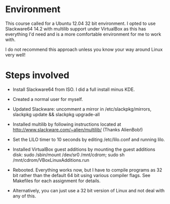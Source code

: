 # Environment

This course called for a Ubuntu 12.04 32 bit environment. I opted to
use Slackware64 14.2 with multilib support under VirtualBox as this
has everything I'd need and is a more comfortable environment for me
to work with.

I do not recommend this approach unless you know your way around Linux
very well!

# Steps involved

- Install Slackware64 from ISO. I did a full install minus KDE.

- Created a normal user for myself.

- Updated Slackware: uncomment a mirror in /etc/slackpkg/mirrors,
  slackpkg update && slackpkg upgrade-all

- Installed multilib by following instructions located at
  http://www.slackware.com/~alien/multilib/ (Thanks AlienBob!)

- Set the LILO timer to 10 seconds by editing /etc/lilo.conf and
  running lilo.

- Installed VirtualBox guest additions by mounting the guest additions
  disk: sudo /sbin/mount /dev/sr0 /mnt/cdrom; sudo sh
  /mnt/cdrom/VBoxLinuxAdditions.run

- Rebooted. Everything works now, but I have to compile programs as 32
  bit rather than the default 64 bit using various compiler flags. See
  Makefiles for each assignment for details.

- Alternatively, you can just use a 32 bit version of Linux and not
  deal with any of this.